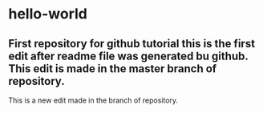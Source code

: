 # hello-world
First repository for github tutorial
this is the first edit after readme file was generated bu github.
This edit is made in the master branch of repository.
--------------------------------------------------------
This is a new edit made in the branch of repository.
